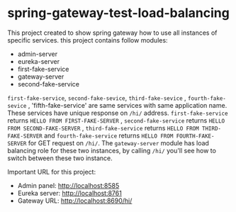 # spring-gateway-test-load-balancing

This project created to show spring gateway how to use all instances of 
specific services. this project contains follow modules:

* admin-server
* eureka-server
* first-fake-service
* gateway-server
* second-fake-service

`first-fake-service`, `second-fake-sevice`, `third-fake-sevice`
 , `fourth-fake-sevice` , 'fifth-fake-service' are same services with same
application name. These services have unique response on `/hi/` address.
`first-fake-service` returns `HELLO FROM FIRST-FAKE-SERVER` 
, `second-fake-service` returns `HELLO FROM SECOND-FAKE-SERVER`
, `third-fake-service` returns `HELLO FROM THIRD-FAKE-SERVER`
 and `fourth-fake-service` returns `HELLO FROM FOURTH-FAKE-SERVER` for 
GET request on `/hi/`. The `gateway-server` module has load balancing role
for these two instances, by calling `/hi/` you'll see how to switch between
these two instance.

Important URL for this project:
* Admin panel: [http://localhost:8585](http://localhost:8585)
* Eureka server: [http://localhost:8761](http://localhost:8761)
* Gateway URL: [http://localhost:8690/hi/](http://localhost:8690/hi/)

  
